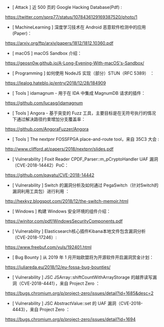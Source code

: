 * [ Attack ]  近 500 页的 Google Hacking Database(Pdf) :

https://twitter.com/sprp77/status/1078436129169387520/photo/1



* [ MachineLearning ]  深度学习技术在 Android 恶意软件检测中的应用(Paper)： 

https://arxiv.org/ftp/arxiv/papers/1812/1812.10360.pdf



* [ macOS ]  macOS Sandbox 介绍：

 https://geosn0w.github.io/A-Long-Evening-With-macOS's-Sandbox/



* [ Programming ]  如何使用 NodeJS 实现（部分）STUN（RFC 5389） ：

https://lealog.hateblo.jp/entry/2018/12/28/184909



* [ Tools ]   idamagnum - 用于在 IDA 中集成 MagnumDB 请求的插件：

https://github.com/lucasg/idamagnum



* [ Tools ]   Angora - 基于突变的 Fuzz 工具，主要目标是在无符号执行的情况下通过解决路径约束增加分支覆盖率： 

https://github.com/AngoraFuzzer/Angora



* [ Tools ]  The nextpnr FOSSFPGA place-and-route tool，来自 35C3 大会 :

http://www.clifford.at/papers/2018/nextpnr/slides.pdf



* [ Vulnerability ]  Foxit Reader CPDF_Parser::m_pCryptoHandler UAF 漏洞（CVE-2018-14442）PoC：

 

https://github.com/payatu/CVE-2018-14442



* [ Vulnerability ]  Switch 的漏洞分析及如何通过 PegaSwitch（针对Switch的漏洞利用工具包）进行利用 ： 

http://hexkyz.blogspot.com/2018/12/the-switch-memoir.html



* [ Windows ]  构建 Windows 安全环境的组件介绍：

https://winitor.com/pdf/WindowsSecurityComponents.pdf



* [ Vulnerability ]  Elasticsearch核心插件Kibana本地文件包含漏洞分析（CVE-2018-17246）: 

https://www.freebuf.com/vuls/192401.html



* [ Bug Bounty ]  从 2019 年 1 月开始欧盟将为开源软件开启漏洞赏金计划： 

https://juliareda.eu/2018/12/eu-fossa-bug-bounties/



* [ Vulnerability ]  JSC JSArray::shiftCountWithArrayStorage 的越界读写漏洞（CVE-2018-4441），来自 Project Zero ： 

https://bugs.chromium.org/p/project-zero/issues/detail?id=1685&desc=2



* [ Vulnerability ]  JSC AbstractValue::set 的 UAF 漏洞（CVE-2018-4443），来自 Project Zero ： 

https://bugs.chromium.org/p/project-zero/issues/detail?id=1694
